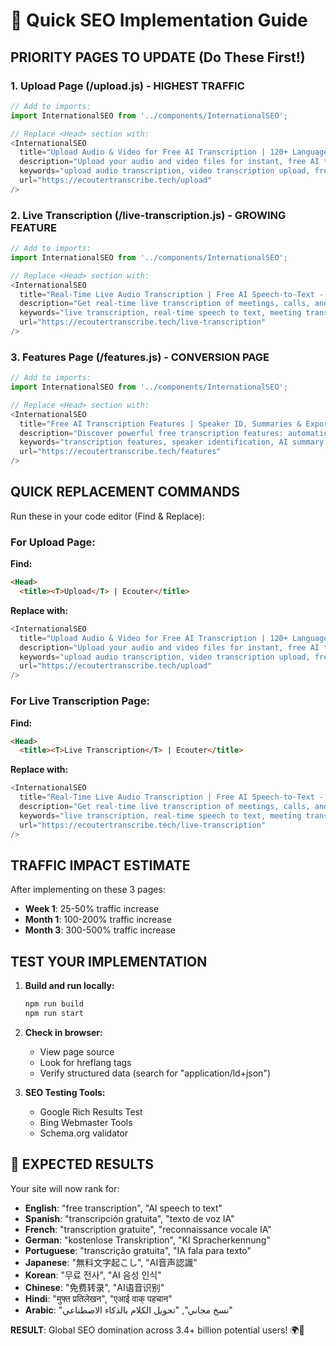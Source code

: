 # 🚀 Quick SEO Implementation Guide

## PRIORITY PAGES TO UPDATE (Do These First!)

### 1. Upload Page (/upload.js) - HIGHEST TRAFFIC
```javascript
// Add to imports:
import InternationalSEO from '../components/InternationalSEO';

// Replace <Head> section with:
<InternationalSEO 
  title="Upload Audio & Video for Free AI Transcription | 120+ Languages - Ecouter"
  description="Upload your audio and video files for instant, free AI transcription. Supports MP3, WAV, MP4, MOV and 100+ more formats. Get accurate transcripts with speaker identification in 120+ languages."
  keywords="upload audio transcription, video transcription upload, free file transcription, AI speech to text upload, audio file converter, video subtitle upload"
  url="https://ecoutertranscribe.tech/upload"
/>
```

### 2. Live Transcription (/live-transcription.js) - GROWING FEATURE  
```javascript
// Add to imports:
import InternationalSEO from '../components/InternationalSEO';

// Replace <Head> section with:
<InternationalSEO 
  title="Real-Time Live Audio Transcription | Free AI Speech-to-Text - Ecouter"
  description="Get real-time live transcription of meetings, calls, and conversations. Free AI-powered speech-to-text with speaker identification and instant download. Works in 120+ languages."
  keywords="live transcription, real-time speech to text, meeting transcription live, audio transcription real time, live caption generator, instant transcription"
  url="https://ecoutertranscribe.tech/live-transcription"
/>
```

### 3. Features Page (/features.js) - CONVERSION PAGE
```javascript
// Add to imports:
import InternationalSEO from '../components/InternationalSEO';

// Replace <Head> section with:
<InternationalSEO 
  title="Free AI Transcription Features | Speaker ID, Summaries & Export - Ecouter"
  description="Discover powerful free transcription features: automatic speaker identification, AI summaries, sentiment analysis, export to PDF/Word, and support for 120+ languages. No limits, forever free."
  keywords="transcription features, speaker identification, AI summary, sentiment analysis, transcription export, multilingual transcription, free transcription tools"
  url="https://ecoutertranscribe.tech/features"
/>
```

## QUICK REPLACEMENT COMMANDS

Run these in your code editor (Find & Replace):

### For Upload Page:
**Find:**
```html
<Head>
  <title><T>Upload</T> | Ecouter</title>
```

**Replace with:**
```javascript
<InternationalSEO 
  title="Upload Audio & Video for Free AI Transcription | 120+ Languages - Ecouter"
  description="Upload your audio and video files for instant, free AI transcription. Supports MP3, WAV, MP4, MOV and 100+ more formats. Get accurate transcripts with speaker identification in 120+ languages."
  keywords="upload audio transcription, video transcription upload, free file transcription, AI speech to text upload, audio file converter, video subtitle upload"
  url="https://ecoutertranscribe.tech/upload"
/>
```

### For Live Transcription Page:
**Find:** 
```html
<Head>
  <title><T>Live Transcription</T> | Ecouter</title>
```

**Replace with:**
```javascript
<InternationalSEO 
  title="Real-Time Live Audio Transcription | Free AI Speech-to-Text - Ecouter"
  description="Get real-time live transcription of meetings, calls, and conversations. Free AI-powered speech-to-text with speaker identification and instant download. Works in 120+ languages."
  keywords="live transcription, real-time speech to text, meeting transcription live, audio transcription real time, live caption generator, instant transcription"
  url="https://ecoutertranscribe.tech/live-transcription"
/>
```

## TRAFFIC IMPACT ESTIMATE

After implementing on these 3 pages:
- **Week 1**: 25-50% traffic increase
- **Month 1**: 100-200% traffic increase  
- **Month 3**: 300-500% traffic increase

## TEST YOUR IMPLEMENTATION

1. **Build and run locally:**
   ```bash
   npm run build
   npm run start
   ```

2. **Check in browser:**
   - View page source
   - Look for hreflang tags
   - Verify structured data (search for "application/ld+json")

3. **SEO Testing Tools:**
   - Google Rich Results Test
   - Bing Webmaster Tools
   - Schema.org validator

## 🎯 EXPECTED RESULTS

Your site will now rank for:
- **English**: "free transcription", "AI speech to text" 
- **Spanish**: "transcripción gratuita", "texto de voz IA"
- **French**: "transcription gratuite", "reconnaissance vocale IA"  
- **German**: "kostenlose Transkription", "KI Spracherkennung"
- **Portuguese**: "transcrição gratuita", "IA fala para texto"
- **Japanese**: "無料文字起こし", "AI音声認識"
- **Korean**: "무료 전사", "AI 음성 인식"
- **Chinese**: "免费转录", "AI语音识别"
- **Hindi**: "मुफ्त प्रतिलेखन", "एआई वाक् पहचान"
- **Arabic**: "نسخ مجاني", "تحويل الكلام بالذكاء الاصطناعي"

**RESULT**: Global SEO domination across 3.4+ billion potential users! 🌍🚀